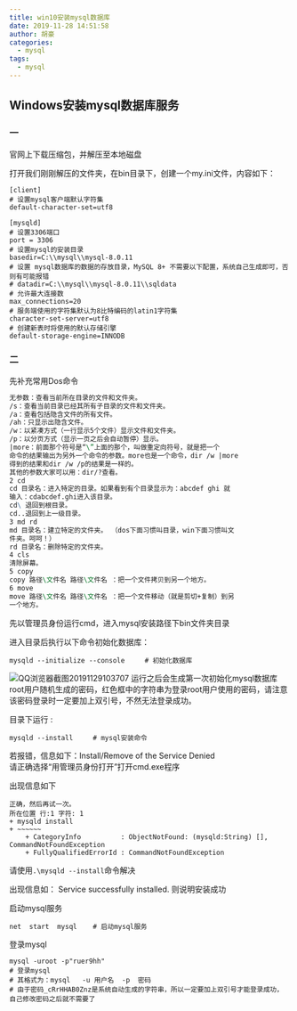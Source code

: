 ```yaml
---
title: win10安装mysql数据库
date: 2019-11-28 14:51:58
author: 胡豪
categories:
  - mysql
tags:
  - mysql
---
```


## Windows安装mysql数据库服务

### 一
官网上下载压缩包，并解压至本地磁盘


打开我们刚刚解压的文件夹，在bin目录下，创建一个my.ini文件，内容如下：
```dos
[client]
# 设置mysql客户端默认字符集
default-character-set=utf8
 
[mysqld]
# 设置3306端口
port = 3306
# 设置mysql的安装目录
basedir=C:\\mysql\\mysql-8.0.11
# 设置 mysql数据库的数据的存放目录，MySQL 8+ 不需要以下配置，系统自己生成即可，否则有可能报错
# datadir=C:\\mysql\\mysql-8.0.11\\sqldata
# 允许最大连接数
max_connections=20
# 服务端使用的字符集默认为8比特编码的latin1字符集
character-set-server=utf8
# 创建新表时将使用的默认存储引擎
default-storage-engine=INNODB
```


### 二

先补充常用Dos命令
```1 dir
无参数：查看当前所在目录的文件和文件夹。
/s：查看当前目录已经其所有子目录的文件和文件夹。
/a：查看包括隐含文件的所有文件。
/ah：只显示出隐含文件。
/w：以紧凑方式（一行显示5个文件）显示文件和文件夹。
/p：以分页方式（显示一页之后会自动暂停）显示。
|more：前面那个符号是“\”上面的那个，叫做重定向符号，就是把一个
命令的结果输出为另外一个命令的参数。more也是一个命令，dir /w |more
得到的结果和dir /w /p的结果是一样的。
其他的参数大家可以用：dir/?查看。
2 cd
cd 目录名：进入特定的目录。如果看到有个目录显示为：abcdef ghi 就
输入：cdabcdef.ghi进入该目录。
cd\ 退回到根目录。
cd..退回到上一级目录。
3 md rd
md 目录名：建立特定的文件夹。 （dos下面习惯叫目录，win下面习惯叫文
件夹。呵呵！）
rd 目录名：删除特定的文件夹。
4 cls
清除屏幕。
5 copy
copy 路径\文件名 路径\文件名 ：把一个文件拷贝到另一个地方。
6 move
move 路径\文件名 路径\文件名 ：把一个文件移动（就是剪切+复制）到另
一个地方。
```

先以管理员身份运行cmd，进入mysql安装路径下bin文件夹目录

进入目录后执行以下命令初始化数据库：
```
mysqld --initialize --console     # 初始化数据库
```
![QQ浏览器截图20191129103707](http://tvax4.sinaimg.cn/large/b535b7d3ly1g9epl6xqshj20fw02zwef.jpg)
运行之后会生成第一次初始化mysql数据库root用户随机生成的密码，红色框中的字符串为登录root用户使用的密码，请注意该密码登录时一定要加上双引号，不然无法登录成功。


目录下运行 : 
```
mysqld --install     # mysql安装命令
```  

若报错，信息如下：Install/Remove of the Service Denied  
请正确选择“用管理员身份打开”打开cmd.exe程序

出现信息如下
```mysqld : 无法将“mysqld”项识别为 cmdlet、函数、脚本文件或可运行程序的名称。请检查名称的拼写，如果包括路径，请确保路径
正确，然后再试一次。
所在位置 行:1 字符: 1
+ mysqld install
+ ~~~~~~
    + CategoryInfo          : ObjectNotFound: (mysqld:String) [], CommandNotFoundException
    + FullyQualifiedErrorId : CommandNotFoundException
```
请使用`.\mysqld --install`命令解决

出现信息如： Service successfully installed. 则说明安装成功


启动mysql服务
```
net  start  mysql    # 启动mysql服务
```


登录mysql
```
mysql -uroot -p"ruer9hh"
# 登录mysql 
# 其格式为：mysql   -u 用户名  -p  密码
# 由于密码_cRrHHAB0Znz是系统自动生成的字符串，所以一定要加上双引号才能登录成功，自己修改密码之后就不需要了
```